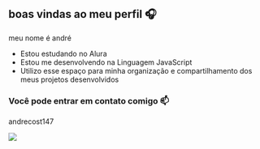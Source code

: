 ## boas vindas ao meu perfil 🎧

meu nome é andré

- Estou estudando no Alura
- Estou me desenvolvendo na Linguagem JavaScript
- Utilizo esse espaço para minha organização e compartilhamento dos meus projetos desenvolvidos

### Você pode entrar em contato comigo 📫

andrecost147


![](https://media.tenor.com/EIceIYmKS58AAAAM/kanoh-agito.gif)
